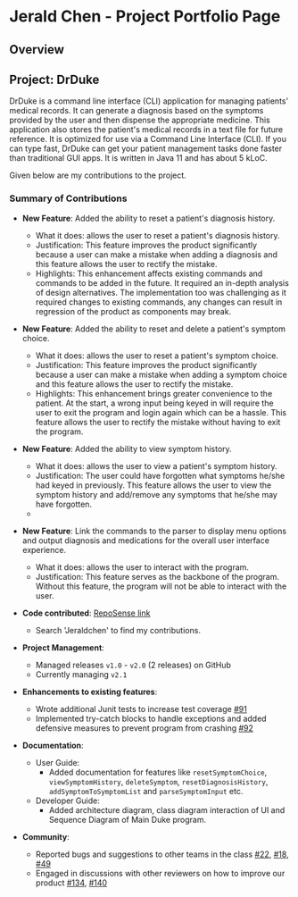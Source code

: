 [comment]: <> (//@@author Jeraldchen)
# Jerald Chen - Project Portfolio Page

## Overview

## Project: DrDuke

DrDuke is a command line interface (CLI) application for managing patients' medical records. 
It can generate a diagnosis based on the symptoms provided by the user and then dispense the appropriate medicine.
This application also stores the patient's medical records in a text file for future reference.
It is optimized for use via a Command Line Interface (CLI). 
If you can type fast, DrDuke can get your patient management tasks done faster than traditional GUI apps. 
It is written in Java 11 and has about 5 kLoC. 


Given below are my contributions to the project.

### Summary of Contributions

* **New Feature**: Added the ability to reset a patient's diagnosis history.
  * What it does: allows the user to reset a patient's diagnosis history.
  * Justification: This feature improves the product significantly because a user can make a mistake when adding a diagnosis and 
  this feature allows the user to rectify the mistake.
  * Highlights: This enhancement affects existing commands and commands to be added in the future. It required an in-depth analysis of 
  design alternatives. The implementation too was challenging as it required changes to existing commands, any changes can result in 
  regression of the product as components may break.  


* **New Feature**: Added the ability to reset and delete a patient's symptom choice.
  * What it does: allows the user to reset a patient's symptom choice.
  * Justification: This feature improves the product significantly because a user can make a mistake when adding a symptom choice and 
  this feature allows the user to rectify the mistake.
  * Highlights: This enhancement brings greater convenience to the patient. At the start, a wrong input being keyed in
  will require the user to exit the program and login again which can be a hassle. This feature allows the user to rectify the mistake
    without having to exit the program.  
  

* **New Feature**: Added the ability to view symptom history.
  * What it does: allows the user to view a patient's symptom history.
  * Justification: The user could have forgotten what symptoms he/she had keyed in previously. This feature allows the user to view
    the symptom history and add/remove any symptoms that he/she may have forgotten.  
  * 

* **New Feature**: Link the commands to the parser to display menu options and output diagnosis and medications for the overall user interface experience.
  * What it does: allows the user to interact with the program.
  * Justification: This feature serves as the backbone of the program. Without this feature, the program will not be able to
    interact with the user.  


* **Code contributed**: [RepoSense link](https://nus-cs2113-ay2223s2.github.io/tp-dashboard/?search=&sort=groupTitle&sortWithin=title&since=2023-02-17&until=2023-04-02&timeframe=commit&mergegroup=&groupSelect=groupByRepos&breakdown=false)
  * Search 'Jeraldchen' to find my contributions.
  
  
* **Project Management**:
  * Managed releases `v1.0` - `v2.0` (2 releases) on GitHub
  * Currently managing `v2.1`  
  

* **Enhancements to existing features**:
  * Wrote additional Junit tests to increase test coverage [#91](https://github.com/AY2223S2-CS2113-W13-1/tp/commit/201d52930f3778f2e6e9692a87d308021355ee0a)
  * Implemented try-catch blocks to handle exceptions and added defensive measures to prevent program from crashing [#92](https://github.com/AY2223S2-CS2113-W13-1/tp/commit/a8092485e3d44fb52760c7b17c8d658a2e9a3a88)  
    

* **Documentation**:
  * User Guide:
    * Added documentation for features like `resetSymptomChoice`, `viewSymptomHistory`, `deleteSymptom`, `resetDiagnosisHistory`, `addSymptomToSymptomList` and `parseSymptomInput` etc.
  * Developer Guide:
    * Added architecture diagram, class diagram interaction of UI and Sequence Diagram of Main Duke program.
    

* **Community**:
  * Reported bugs and suggestions to other teams in the class [#22](https://github.com/nus-cs2113-AY2223S2/tp/pull/22/files#r1151403222), [#18](https://github.com/nus-cs2113-AY2223S2/tp/pull/18/files#r1151416463), [#49](https://github.com/nus-cs2113-AY2223S2/tp/pull/49/files#r1151409910)
  * Engaged in discussions with other reviewers on how to improve our product [#134](https://github.com/AY2223S2-CS2113-W13-1/tp/issues/134#issuecomment-1493253614), [#140](https://github.com/AY2223S2-CS2113-W13-1/tp/issues/140)